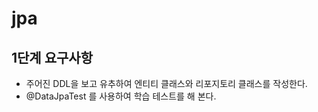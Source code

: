 # jpa

## 1단계 요구사항
* 주어진 DDL을 보고 유추하여 엔티티 클래스와 리포지토리 클래스를 작성한다.
* @DataJpaTest 를 사용하여 학습 테스트를 해 본다.
